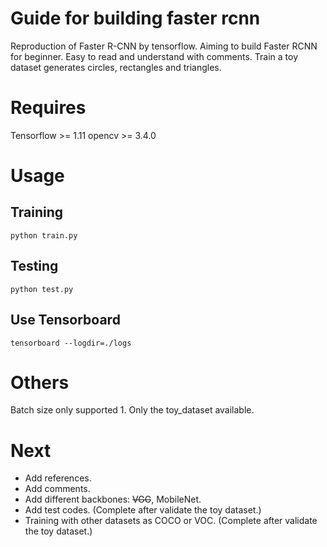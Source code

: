 # Guide for building faster rcnn
Reproduction of Faster R-CNN by tensorflow. Aiming to build Faster RCNN for beginner. 
Easy to read and understand with comments.
Train a toy dataset generates circles, rectangles and triangles.

# Requires
Tensorflow >= 1.11
opencv >= 3.4.0

# Usage
## Training
`
python train.py
`

## Testing
`
python test.py
`

## Use Tensorboard
`
tensorboard --logdir=./logs
`

# Others
Batch size only supported 1.
Only the toy_dataset available.


# Next
* Add references.
* Add comments.
* Add different backbones: ~~VGG~~, MobileNet.
* Add test codes. (Complete after validate the toy dataset.)
* Training with other datasets as COCO or VOC. (Complete after validate the toy dataset.)
